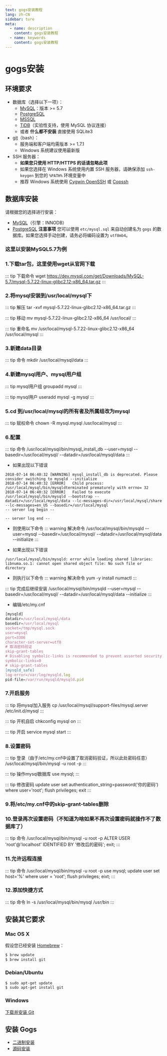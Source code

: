 ```yaml
---
text: gogs安装教程
lang: zh-CN
sidebar: ture
meta:
  - name: description
    content: gogs安装教程
  - name: keywords
    content: gogs安装教程
---
```

# gogs安装

## 环境要求


- 数据库（选择以下一项）：
    - [MySQL](http://dev.mysql.com)：版本 >= 5.7
    - [PostgreSQL](http://www.postgresql.org/)
    - [MSSQL](https://en.wikipedia.org/wiki/Microsoft_SQL_Server)
    - [TiDB](https://github.com/pingcap/tidb)（实验性支持，使用 MySQL 协议连接）
    - 或者 **什么都不安装** 直接使用 SQLite3
- [git](http://git-scm.com/)（bash）：
    - 服务端和客户端均需版本 >= 1.7.1
    - Windows 系统建议使用最新版
- SSH 服务器：
    - **如果您只使用 HTTP/HTTPS 的话请忽略此项**
    - 如果您选择在 Windows 系统使用内置 SSH 服务器，请确保添加 `ssh-keygen` 到您的 `%PATH%` 环境变量中
    - 推荐 Windows 系统使用 [Cygwin OpenSSH](http://docs.oracle.com/cd/E24628_01/install.121/e22624/preinstall_req_cygwin_ssh.htm) 或 [Copssh](https://www.itefix.net/copssh)


## 数据库安装
请根据您的选择进行安装：
- [MySQL](http://dev.mysql.com/downloads/mysql/)（引擎：INNODB）
- [PostgreSQL](http://www.postgresql.org/download/)
**注意事项** 您可以使用 `etc/mysql.sql` 来自动创建名为 `gogs` 的数据库。如果您选择手动创建，请务必将编码设置为 `utf8mb4`。

###  这里以安装MySQL5.7为例

### 1.下载tar包，这里使用wget从官网下载
::: tip 下载命令
wget https://dev.mysql.com/get/Downloads/MySQL-5.7/mysql-5.7.22-linux-glibc2.12-x86_64.tar.gz
:::

### 2.将mysql安装到/usr/local/mysql下
::: tip 解压
tar -xvf mysql-5.7.22-linux-glibc2.12-x86_64.tar.gz
:::

::: tip 移动
mv mysql-5.7.22-linux-glibc2.12-x86_64 /usr/local/
:::

::: tip 重命名
mv /usr/local/mysql-5.7.22-linux-glibc2.12-x86_64 /usr/local/mysql
:::

### 3.新建data目录
::: tip 命令
mkdir /usr/local/mysql/data
:::

### 4.新建mysql用户、mysql用户组
::: tip mysql用户组
groupadd mysql
:::

::: tip mysql用户
useradd mysql -g mysql
:::

### 5.cd 到/usr/local/mysql的所有者及所属组改为mysql
::: tip 赋权命令
chown -R mysql.mysql /usr/local/mysql
:::

### 6.配置
::: tip 命令
/usr/local/mysql/bin/mysql_install_db --user=mysql --basedir=/usr/local/mysql/ --datadir=/usr/local/mysql/data
:::

- 如果出现以下错误
``` text
2018-07-14 06:40:32 [WARNING] mysql_install_db is deprecated. Please consider switching to mysqld --initialize
2018-07-14 06:40:32 [ERROR]   Child process: /usr/local/mysql/bin/mysqldterminated prematurely with errno= 32
2018-07-14 06:40:32 [ERROR]   Failed to execute /usr/local/mysql/bin/mysqld --bootstrap --datadir=/usr/local/mysql/data --lc-messages-dir=/usr/local/mysql/share --lc-messages=en_US --basedir=/usr/local/mysql
-- server log begin --

-- server log end --
```

- 则使用以下命令
::: warning 解决命令
/usr/local/mysql/bin/mysqld --user=mysql --basedir=/usr/local/mysql/ --datadir=/usr/local/mysql/data --initialize
:::

- 如果出现以下错误
``` text
/usr/local/mysql/bin/mysqld: error while loading shared libraries: libnuma.so.1: cannot open shared object file: No such file or directory
```

- 则执行以下命令
::: warning 解决命令
yum -y install numactl
:::

::: tip 完成后继续安装
/usr/local/mysql/bin/mysqld --user=mysql --basedir=/usr/local/mysql/ --datadir=/usr/local/mysql/data --initialize
:::

- 编辑/etc/my.cnf
``` js
[mysqld]
datadir=/usr/local/mysql/data
basedir=/usr/local/mysql
socket=/tmp/mysql.sock
user=mysql
port=3306
character-set-server=utf8
# 取消密码验证
skip-grant-tables
# Disabling symbolic-links is recommended to prevent assorted security risks
symbolic-links=0
# skip-grant-tables
[mysqld_safe]
log-error=/var/log/mysqld.log
pid-file=/var/run/mysqld/mysqld.pid
```
### 7.开启服务
::: tip 将mysql加入服务
cp /usr/local/mysql/support-files/mysql.server /etc/init.d/mysql
:::

::: tip 开机自启
chkconfig mysql on
:::

::: tip 开启
service mysql start
:::

### 8.设置密码
::: tip 登录（由于/etc/my.cnf中设置了取消密码验证，所以此处密码任意）
/usr/local/mysql/bin/mysql -u root -p
:::

::: tip 操作mysql数据库
use mysql;
::: 

::: tip 修改密码
update user set authentication_string=password('你的密码') where user='root';
flush privileges;
exit
::: 


### 9.将/etc/my.cnf中的skip-grant-tables删除

### 10.登录再次设置密码（不知道为啥如果不再次设置密码就操作不了数据库了）
::: tip 命令
/usr/local/mysql/bin/mysql -u root -p
ALTER USER 'root'@'localhost' IDENTIFIED BY '修改后的密码';
exit;
::: 

### 11.允许远程连接
::: tip 命令
/usr/local/mysql/bin/mysql -u root -p
use mysql;
update user set host='%' where user = 'root';
flush privileges;
eixt;
:::

### 12.添加快捷方式
::: tip 命令
ln -s /usr/local/mysql/bin/mysql /usr/bin
:::


## 安装其它要求

### Mac OS X

假设您已经安装 [Homebrew](http://brew.sh/)：

```sh
$ brew update
$ brew install git
```

### Debian/Ubuntu

```sh
$ sudo apt-get update
$ sudo apt-get install git
```

### Windows

[下载并安装 Git](http://git-scm.com/downloads)

## 安装 Gogs

- [二进制安装](http://gogs.io/docs/installation/install_from_binary.html)
- [源码安装](http://gogs.io/docs/installation/install_from_source.html)